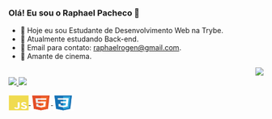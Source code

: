 ### Olá! Eu sou o Raphael Pacheco 🌌

- 🚀 Hoje eu sou Estudante de Desenvolvimento Web na Trybe.
- 👾 Atualmente estudando Back-end.
- 📖 Email para contato: raphaelrogen@gmail.com. 
- 🎥 Amante de cinema.

<div align="right">
  <img height="300em" src="https://i.pinimg.com/originals/37/a6/d2/37a6d2429ee03ed34c6dcb50a4687387.jpg"/>
  </div>
  <div align="top">
<a href="https://github.com/RaphaelPach">
  <img height="180em" src="https://github-readme-stats.vercel.app/api?username=raphaelpach&show_icons=true&theme=codeSTACKr&include_all_commits=true&count_private=true"/>
  <img height="180em" src="https://github-readme-stats.vercel.app/api/top-langs/?username=raphaelpach&layout=compact&langs_count=7&theme=codeSTACKr"/>
</div>

<div style="display: inline_block"><br>
  <img align="center" alt="Rafa-Js" height="30" width="40" src="https://raw.githubusercontent.com/devicons/devicon/master/icons/javascript/javascript-plain.svg">
   <img align="center" alt="Rafa-HTML" height="30" width="40" src="https://raw.githubusercontent.com/devicons/devicon/master/icons/html5/html5-original.svg">
    <img align="center" alt="Rafa-CSS" height="30" width="40" src="https://raw.githubusercontent.com/devicons/devicon/master/icons/css3/css3-original.svg"    </div>
  </div>
      
   
    
